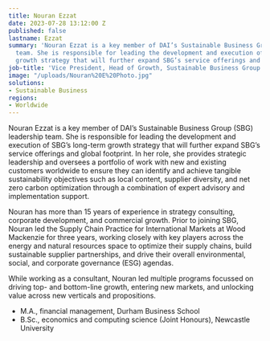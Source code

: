 ```yaml
---
title: Nouran Ezzat
date: 2023-07-28 13:12:00 Z
published: false
lastname: Ezzat
summary: 'Nouran Ezzat is a key member of DAI’s Sustainable Business Group (SBG) leadership
  team. She is responsible for leading the development and execution of SBG’s long-term
  growth strategy that will further expand SBG’s service offerings and global footprint. '
job-title: 'Vice President, Head of Growth, Sustainable Business Group '
image: "/uploads/Nouran%20E%20Photo.jpg"
solutions:
- Sustainable Business
regions:
- Worldwide
---
```


Nouran Ezzat is a key member of DAI’s Sustainable Business Group (SBG) leadership team. She is responsible for leading the development and execution of SBG’s long-term growth strategy that will further expand SBG’s service offerings and global footprint. In her role, she provides strategic leadership and oversees a portfolio of work with new and existing customers worldwide to ensure they can identify and achieve tangible sustainability objectives such as local content, supplier diversity, and net zero carbon optimization through a combination of expert advisory and implementation support.   
 
Nouran has more than 15 years of experience in strategy consulting, corporate development, and commercial growth. Prior to joining SBG, Nouran led the Supply Chain Practice for International Markets at Wood Mackenzie for three years, working closely with key players across the energy and natural resources space to optimize their supply chains, build sustainable supplier partnerships, and drive their overall environmental, social, and corporate governance (ESG) agendas.
 
While working as a consultant, Nouran led multiple programs focussed on driving top- and bottom-line growth, entering new markets, and unlocking value across new verticals and propositions.
 
* M.A., financial management, Durham Business School
* B.Sc., economics and computing science (Joint Honours), Newcastle University 